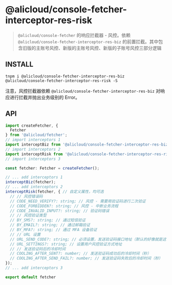 # @alicloud/console-fetcher-interceptor-res-risk

> `@alicloud/console-fetcher` 的响应拦截器 - 风控。依赖 `@alicloud/console-fetcher-interceptor-res-biz` 的前置拦截。其中包含旧版的主账号风控、新版的主账号风控、新版的子账号风控三部分逻辑

## INSTALL

```shell
tnpm i @alicloud/console-fetcher-interceptor-res-biz @alicloud/console-fetcher-interceptor-res-risk -S
```

注意，风控拦截器依赖 `@alicloud/console-fetcher-interceptor-res-biz` 对响应进行拦截并抛出业务级别的 Error。

## API

```typescript
import createFetcher, {
  Fetcher
} from '@alicloud/fetcher';
// import interceptors 1
import interceptBiz from '@alicloud/console-fetcher-interceptor-res-biz'; // 必需在风控拦截之前
// import interceptors 2
import interceptRisk from '@alicloud/console-fetcher-interceptor-res-risk';
// import interceptors 3

const fetcher: Fetcher = createFetcher();

// ... add interceptors 1
interceptBiz(fetcher);
// ... add interceptors 2
interceptRisk(fetcher, { // 自定义属性，均可选
  // // 风控错误码
  // CODE_NEED_VERIFY?: string; // 风控 - 需要用验证码进行二次验证
  // CODE_FORBIDDEN?: string; // 风控 - 中断业务流程
  // CODE_INVALID_INPUT?: string; // 验证码错误
  // // 风控验证类型
  // BY_SMS?: string; // 通过短信验证
  // BY_EMAIL?: string; // 通过邮箱验证
  // BY_MFA?: string; // 通过 MFA 设备验证
  // // URL 设置
  // URL_SEND_CODE?: string; // 必须设置，发送验证码接口地址（默认的好像就是这个地址）
  // URL_SETTINGS?: string; // 设置用户风控验证方式地址
  // // 发送验证码后的冷却时间
  // COOLING_AFTER_SENT?: number; // 发送验证码成功后的冷却时间（秒）
  // COOLING_AFTER_SEND_FAIL?: number; // 发送验证码失败后的冷却时间（秒）
});
// ... add interceptors 3

export default fetcher
```
